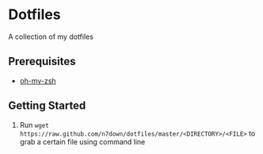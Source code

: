 # Dotfiles
A collection of my dotfiles

## Prerequisites
- [oh-my-zsh](https://github.com/robbyrussell/oh-my-zsh)

## Getting Started
1. Run `wget https://raw.github.com/n7down/dotfiles/master/<DIRECTORY>/<FILE>` to grab a certain file using command line

